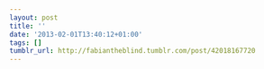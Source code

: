 ```yaml
---
layout: post
title: ''
date: '2013-02-01T13:40:12+01:00'
tags: []
tumblr_url: http://fabiantheblind.tumblr.com/post/42018167720
---
```

